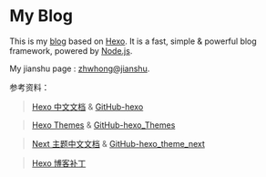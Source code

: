 # My Blog

This is my [blog](https://Hzwcode.github.io/) based on [Hexo](https://hexo.io/). It is a fast, simple & powerful blog framework, powered by [Node.js](https://nodejs.org/en/).

My jianshu page : [zhwhong@jianshu](http://www.jianshu.com/u/38cd2a8c425e).

参考资料：

> [Hexo 中文文档](https://hexo.io/zh-cn/docs/) & [GitHub-hexo](https://github.com/hexojs/hexo)

> [Hexo Themes](https://hexo.io/themes/) & [GitHub-hexo_Themes](https://github.com/hexojs/hexo/wiki/Themes)

> [Next 主题中文文档](http://theme-next.iissnan.com/) & [GitHub-hexo_theme_next](https://github.com/iissnan/hexo-theme-next)

> [Hexo 博客补丁](http://frankorz.com/2016/09/30/Hexo-patch/)
